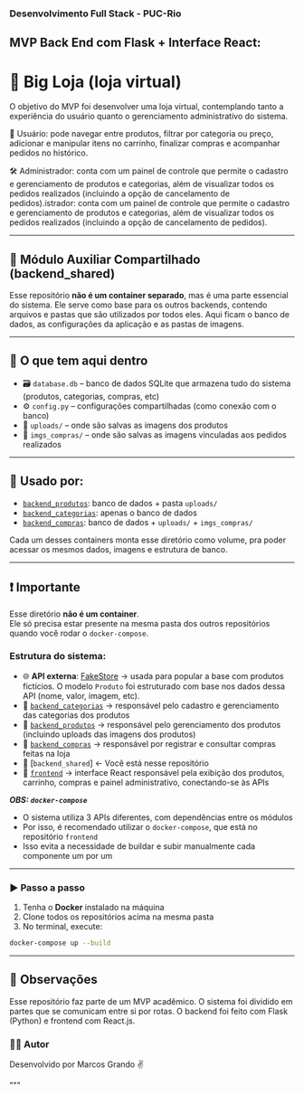 ### Desenvolvimento Full Stack - PUC-Rio

## MVP Back End com Flask + Interface React:
# 🛒 Big Loja (loja virtual) 

O objetivo do MVP foi desenvolver uma loja virtual, contemplando tanto a experiência do usuário quanto o gerenciamento administrativo do sistema. 

👤 Usuário: pode navegar entre produtos, filtrar por categoria ou preço, adicionar e manipular itens no carrinho, finalizar compras e acompanhar pedidos no histórico.

🛠️ Administrador: conta com um painel de controle que permite o cadastro e gerenciamento de produtos e categorias, além de visualizar todos os pedidos realizados (incluindo a opção de cancelamento de pedidos).istrador: conta com um painel de controle que permite o cadastro e gerenciamento de produtos e categorias, além de visualizar todos os pedidos realizados (incluindo a opção de cancelamento de pedidos).

---

## 🧩 Módulo Auxiliar Compartilhado (backend_shared)

Esse repositório **não é um container separado**, mas é uma parte essencial do sistema. Ele serve como base para os outros backends, contendo arquivos e pastas que são utilizados por todos eles. Aqui ficam o banco de dados, as configurações da aplicação e as pastas de imagens.

---

## 📂 O que tem aqui dentro

- 🗃️ `database.db` – banco de dados SQLite que armazena tudo do sistema (produtos, categorias, compras, etc)
- ⚙️ `config.py` – configurações compartilhadas (como conexão com o banco)
- 📁 `uploads/` – onde são salvas as imagens dos produtos
- 📁 `imgs_compras/` – onde são salvas as imagens vinculadas aos pedidos realizados

---

## 🔗 Usado por:

- [`backend_produtos`](https://github.com/marcos-grando/mvp_backend_produtos): banco de dados + pasta `uploads/`
- [`backend_categorias`](https://github.com/marcos-grando/mvp_backend_categorias): apenas o banco de dados
- [`backend_compras`](https://github.com/marcos-grando/mvp_backend_compras): banco de dados + `uploads/` + `imgs_compras/`

Cada um desses containers monta esse diretório como volume, pra poder acessar os mesmos dados, imagens e estrutura de banco.

---

## ❗ Importante

Esse diretório **não é um container**.  
Ele só precisa estar presente na mesma pasta dos outros repositórios quando você rodar o `docker-compose`.

### Estrutura do sistema:

- 🌐 **API externa**: [FakeStore](https://fakestoreapi.com/) → usada para popular a base com produtos fictícios. O modelo `Produto` foi estruturado com base nos dados dessa API (nome, valor, imagem, etc).
- 🔹 [`backend_categorias`](https://github.com/marcos-grando/mvp_backend_categorias) → responsável pelo cadastro e gerenciamento das categorias dos produtos
- 🔹 [`backend_produtos`](https://github.com/marcos-grando/mvp_backend_produtos) → responsável pelo gerenciamento dos produtos (incluindo uploads das imagens dos produtos)
- 🔹 [`backend_compras`](https://github.com/marcos-grando/mvp_backend_compras) → responsável por registrar e consultar compras feitas na loja
- 🔸 [`backend_shared`] ← Você está nesse repositório
- 💠 [`frontend`](https://github.com/marcos-grando/mvp_frontend_bigloja) → interface React responsável pela exibição dos produtos, carrinho, compras e painel administrativo, conectando-se às APIs

***OBS: `docker-compose`***  
 - O sistema utiliza 3 APIs diferentes, com dependências entre os módulos  
 - Por isso, é recomendado utilizar o `docker-compose`, que está no repositório `frontend`  
 - Isso evita a necessidade de buildar e subir manualmente cada componente um por um

---

### ▶️ Passo a passo

1. Tenha o **Docker** instalado na máquina
2. Clone todos os repositórios acima na mesma pasta
3. No terminal, execute:

```bash
docker-compose up --build
```

---

## 🧠 Observações
Esse repositório faz parte de um MVP acadêmico. O sistema foi dividido em partes que se comunicam entre si por rotas. O backend foi feito com Flask (Python) e frontend com React.js.

### 🙋‍♂️ Autor
Desenvolvido por Marcos Grando ✌️

"""
